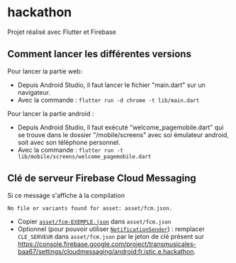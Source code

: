 # hackathon

Projet réalisé avec Flutter et Firebase

## Comment lancer les différentes versions
Pour lancer la partie web:
- Depuis Android Studio, il faut lancer le fichier "main.dart" sur un navigateur.
- Avec la commande : `flutter run -d chrome -t lib/main.dart`

Pour lancer la partie android :
- Depuis Android Studio, il faut exécuté "welcome_pagemobile.dart" qui se trouve dans le dossier "/mobile/screens" avec soi émulateur android, soit avec son téléphone personnel.
- Avec la commande : `flutter run -t lib/mobile/screens/welcome_pagemobile.dart`

## Clé de serveur Firebase Cloud Messaging

Si ce message s'affiche à la compilation

```
No file or variants found for asset: asset/fcm.json.
```

- Copier [`asset/fcm-EXEMPLE.json`](asset/fcm.json) dans
  `asset/fcm.json`
- Optionnel (pour pouvoir utiliser
  [`NotificationSender`](lib/services/notification_sender.dart)) : remplacer
  `CLE_SERVEUR` dans `asset/fcm.json` par le jeton de clé présent sur
  https://console.firebase.google.com/project/transmusicales-baa67/settings/cloudmessaging/android:fr.istic.e.hackathon.
